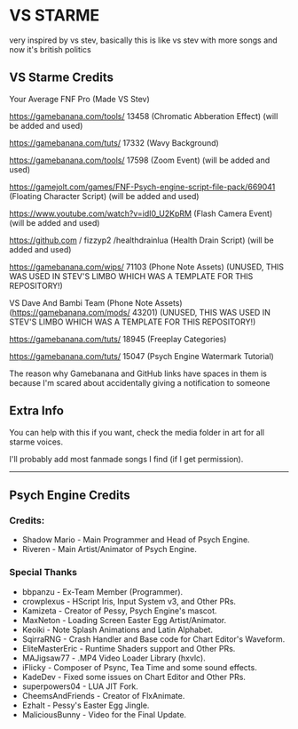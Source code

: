 # VS STARME
very inspired by vs stev, basically this is like vs stev with more songs and now it's british politics

## VS Starme Credits

Your Average FNF Pro (Made VS Stev)

https://gamebanana.com/tools/ 13458 (Chromatic Abberation Effect) (will be added and used)

https://gamebanana.com/tuts/ 17332 (Wavy Background)

https://gamebanana.com/tools/ 17598 (Zoom Event) (will be added and used)

https://gamejolt.com/games/FNF-Psych-engine-script-file-pack/669041 (Floating Character Script) (will be added and used)

https://www.youtube.com/watch?v=idI0_U2KpRM (Flash Camera Event) (will be added and used)

https://github.com / fizzyp2 /healthdrainlua (Health Drain Script) (will be added and used)

https://gamebanana.com/wips/ 71103 (Phone Note Assets) (UNUSED, THIS WAS USED IN STEV'S LIMBO WHICH WAS A TEMPLATE FOR THIS REPOSITORY!)

VS Dave And Bambi Team (Phone Note Assets) (https://gamebanana.com/mods/ 43201) (UNUSED, THIS WAS USED IN STEV'S LIMBO WHICH WAS A TEMPLATE FOR THIS REPOSITORY!)

https://gamebanana.com/tuts/ 18945 (Freeplay Categories)

https://gamebanana.com/tuts/ 15047 (Psych Engine Watermark Tutorial)

The reason why Gamebanana and GitHub links have spaces in them is because I'm scared about accidentally giving a notification to someone

## Extra Info
You can help with this if you want, check the media folder in art for all starme voices.

I'll probably add most fanmade songs I find (if I get permission).

***

## Psych Engine Credits
### Credits:
* Shadow Mario - Main Programmer and Head of Psych Engine.
* Riveren - Main Artist/Animator of Psych Engine.

### Special Thanks
* bbpanzu - Ex-Team Member (Programmer).
* crowplexus - HScript Iris, Input System v3, and Other PRs.
* Kamizeta - Creator of Pessy, Psych Engine's mascot.
* MaxNeton - Loading Screen Easter Egg Artist/Animator.
* Keoiki - Note Splash Animations and Latin Alphabet.
* SqirraRNG - Crash Handler and Base code for Chart Editor's Waveform.
* EliteMasterEric - Runtime Shaders support and Other PRs.
* MAJigsaw77 - .MP4 Video Loader Library (hxvlc).
* iFlicky - Composer of Psync, Tea Time and some sound effects.
* KadeDev - Fixed some issues on Chart Editor and Other PRs.
* superpowers04 - LUA JIT Fork.
* CheemsAndFriends - Creator of FlxAnimate.
* Ezhalt - Pessy's Easter Egg Jingle.
* MaliciousBunny - Video for the Final Update.
